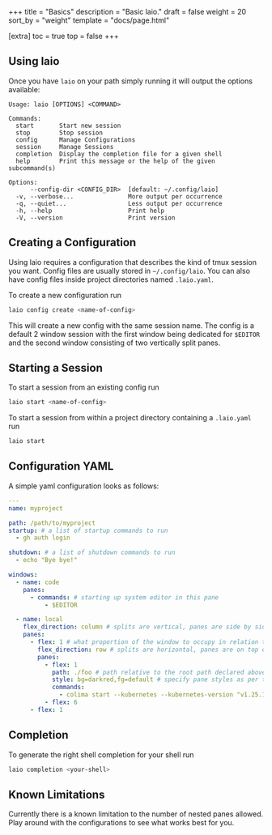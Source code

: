 +++
title = "Basics"
description = "Basic laio."
draft = false
weight = 20
sort_by = "weight"
template = "docs/page.html"

[extra]
toc = true
top = false
+++

## Using laio

Once you have `laio` on your path simply running it will output the options available:
```
Usage: laio [OPTIONS] <COMMAND>

Commands:
  start       Start new session
  stop        Stop session
  config      Manage Configurations
  session     Manage Sessions
  completion  Display the completion file for a given shell
  help        Print this message or the help of the given subcommand(s)

Options:
      --config-dir <CONFIG_DIR>  [default: ~/.config/laio]
  -v, --verbose...               More output per occurrence
  -q, --quiet...                 Less output per occurrence
  -h, --help                     Print help
  -V, --version                  Print version

```

## Creating a Configuration

Using laio requires a configuration that describes the kind of tmux session you want. Config files are usually stored in `~/.config/laio`.
You can also have config files inside project directories named `.laio.yaml`.

To create a new configuration run 
```bash
laio config create <name-of-config>
```
This will create a new config with the same session name.
The config is a default 2 window session with the first window being dedicated for `$EDITOR` and the second window consisting of two vertically split panes.

## Starting a Session

To start a session from an existing config run
```bash
laio start <name-of-config>
```
To start a session from within a project directory containing a `.laio.yaml` run
```bash
laio start
```

## Configuration YAML

A simple yaml configuration looks as follows:
```yaml
---
name: myproject

path: /path/to/myproject
startup: # a list of startup commands to run
  - gh auth login

shutdown: # a list of shutdown commands to run
  - echo "Bye bye!"

windows:
  - name: code
    panes:
      - commands: # starting up system editor in this pane
          - $EDITOR

  - name: local
    flex_direction: column # splits are vertical, panes are side by side
    panes:
      - flex: 1 # what proportion of the window to occupy in relation to the other splits
        flex_direction: row # splits are horizontal, panes are on top of each other
        panes:
          - flex: 1
            path: ./foo # path relative to the root path declared above
            style: bg=darkred,fg=default # specify pane styles as per tmux options
            commands:
              - colima start --kubernetes --kubernetes-version "v1.25.11+k3s1" --cpu 6 --memory 24
          - flex: 6
      - flex: 1
```

## Completion

To generate the right shell completion for your shell run 
```bash
laio completion <your-shell>
```

## Known Limitations

Currently there is a known limitation to the number of nested panes allowed. 
Play around with the configurations to see what works best for you.

